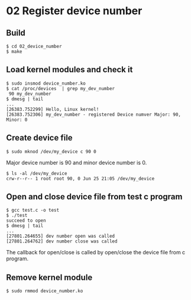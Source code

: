 # 02 Register device number
## Build
```
$ cd 02_device_number
$ make
```

## Load kernel modules and check it
```
$ sudo insmod device_number.ko
$ cat /proc/devices  | grep my_dev_number
 90 my_dev_number
$ dmesg | tail
...
[26383.752299] Hello, Linux kernel!
[26383.752306] my_dev_number - registered Device numver Major: 90, Minor: 0
```

## Create device file
```
$ sudo mknod /dev/my_device c 90 0
```
Major device number is 90 and minor device number is 0.
```
$ ls -al /dev/my_device
crw-r--r-- 1 root root 90, 0 Jun 25 21:05 /dev/my_device
```

## Open and close device file from test c program
```
$ gcc test.c -o test
$ ./test
succeed to open
$ dmesg | tail
...
[27801.264655] dev number open was called
[27801.264762] dev number close was called
```
The callback for open/close is called by open/close the device file from c program.

## Remove kernel module
```
$ sudo rmmod device_number.ko
```